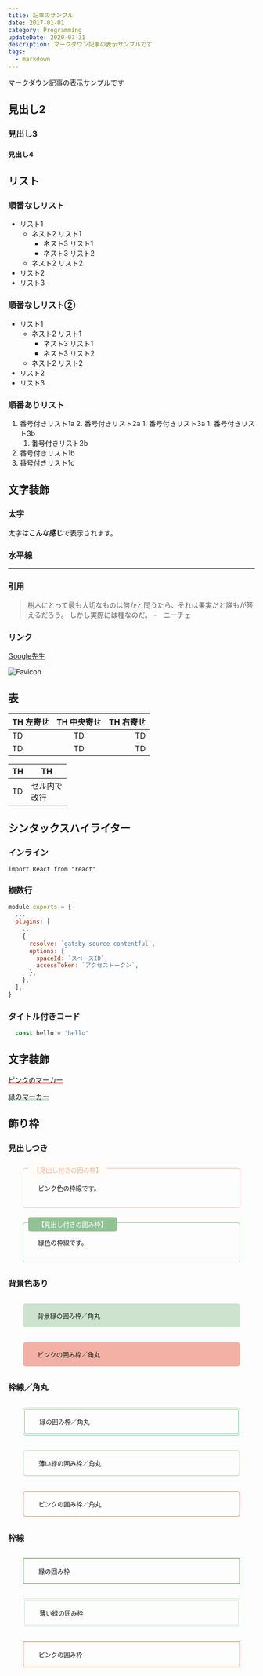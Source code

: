 ```yaml
---
title: 記事のサンプル
date: 2017-01-01
category: Programming
updateDate: 2020-07-31
description: マークダウン記事の表示サンプルです
tags:
  - markdown
---
```


マークダウン記事の表示サンプルです

## 見出し2

### 見出し3

#### 見出し4

## リスト

### 順番なしリスト

- リスト1
  - ネスト2 リスト1
    - ネスト3 リスト1
    - ネスト3 リスト2
  - ネスト2 リスト2
- リスト2
- リスト3

### 順番なしリスト②

* リスト1
    * ネスト2 リスト1
        * ネスト3 リスト1
        * ネスト3 リスト2
    * ネスト2 リスト2
* リスト2
* リスト3

### 順番ありリスト

1. 番号付きリスト1a
    2. 番号付きリスト2a
        1. 番号付きリスト3a
        1. 番号付きリスト3b
    1. 番号付きリスト2b
1. 番号付きリスト1b
1. 番号付きリスト1c


## 文字装飾

### 太字
太字**はこんな感じ**で表示されます。

### 水平線
---

### 引用
> 樹木にとって最も大切なものは何かと問うたら、それは果実だと誰もが答えるだろう。
> しかし実際には種なのだ。
> -　ニーチェ


### リンク
[Google先生](https://www.google.co.jp/)

![Favicon](favicon.png)

## 表

| TH 左寄せ | TH 中央寄せ | TH 右寄せ |
| :--- | :---: | ---: |
| TD | TD | TD |
| TD | TD | TD |


|  TH  |  TH  |
| ---- | ---- |
|  TD  |  セル内で<br>改行  |

## シンタックスハイライター

### インライン

`import React from "react"`

### 複数行

```javascript
module.exports = {
  ...
  plugins: [
    ...
    {
      resolve: `gatsby-source-contentful`,
      options: {
        spaceId: `スペースID`,
        accessToken: `アクセストークン`,
      },
    },
  ],
}
```

### タイトル付きコード

```javascript:title=test.js
  const hello = 'hello'
```

## 文字装飾

<span style="background: linear-gradient(transparent 70%, #f2b1a4 70%);">ピンクのマーカー</span>

<span style="background: linear-gradient(transparent 70%, #cde3ce 70%);">緑のマーカー</span>

## 飾り枠

### 見出しつき

<div style="position:relative;border:1px solid #f2b1a4;padding:30px;border-radius:4px;
margin:30px;font-size:0.8rem;">
  <span style="position:absolute;top: -12px;left: 10px;padding: 5px 10px;border-radius:4px;font-size:0.8rem;background-color:#fffcf5;color:#f2b1a4;">【見出し付きの囲み枠】</span>
  ピンク色の枠線です。
</div>

<div style="position:relative;border:1px solid #91c294;padding:30px;border-radius:4px;
margin:30px;font-size:0.8rem;">
  <span style="position:absolute;top: -12px;left: 10px;padding: 5px 20px;background-color: #91c294;border-radius:4px;font-size:0.8rem;color:#fff;">【見出し付きの囲み枠】</span>
  緑色の枠線です。
</div>

### 背景色あり

<div style="margin:30px;padding:15px 30px;border-radius: 6px;background: #cde3ce;font-size:0.8rem;">背景緑の囲み枠／角丸</div>

<div style="margin:30px;padding:15px 30px;border-radius: 6px;background: #f2b1a4;font-size:0.8rem;">ピンクの囲み枠／角丸</div>

### 枠線／角丸

<div style="margin:30px;padding:15px 30px;border-radius: 6px;border: 4px double #91c294;font-size:0.8rem;">緑の囲み枠／角丸</div>

<div style="margin:30px;padding:15px 30px;border-radius: 6px;border: 2px solid #cde3ce;font-size:0.8rem;">薄い緑の囲み枠／角丸</div>

<div style="margin:30px;padding:15px 30px;border-radius: 6px;border: 2px solid #f2b1a4;font-size:0.8rem;">ピンクの囲み枠／角丸</div>


### 枠線


<div style="margin:30px;padding:15px 30px;border: 2px solid #91c294;font-size:0.8rem;">緑の囲み枠</div>

<div style="margin:30px;padding:15px 30px;border: 4px double #cde3ce;font-size:0.8rem;">薄い緑の囲み枠</div>

<div style="margin:30px;padding:15px 30px;border: 2px solid #f2b1a4;font-size:0.8rem;">ピンクの囲み枠</div>

